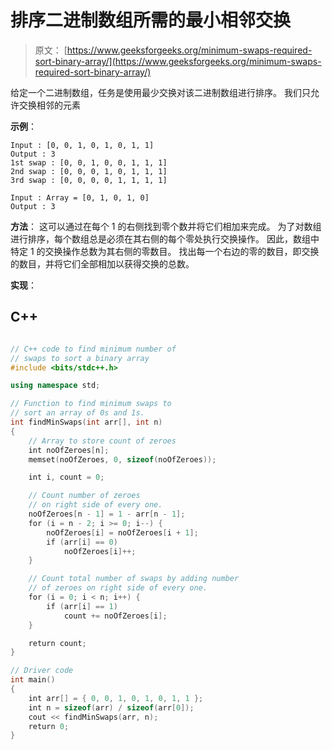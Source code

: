 # 排序二进制数组所需的最小相邻交换

> 原文： [https://www.geeksforgeeks.org/minimum-swaps-required-sort-binary-array/](https://www.geeksforgeeks.org/minimum-swaps-required-sort-binary-array/)

给定一个二进制数组，任务是使用最少交换对该二进制数组进行排序。 我们只允许交换相邻的元素

**示例**：

```
Input : [0, 0, 1, 0, 1, 0, 1, 1]
Output : 3
1st swap : [0, 0, 1, 0, 0, 1, 1, 1]
2nd swap : [0, 0, 0, 1, 0, 1, 1, 1]
3rd swap : [0, 0, 0, 0, 1, 1, 1, 1]

Input : Array = [0, 1, 0, 1, 0]
Output : 3

```

**方法**：
这可以通过在每个 1 的右侧找到零个数并将它们相加来完成。 为了对数组进行排序，每个数组总是必须在其右侧的每个零处执行交换操作。 因此，数组中特定 1 的交换操作总数为其右侧的零数目。 找出每一个右边的零的数目，即交换的数目，并将它们全部相加以获得交换的总数。

**实现**：

## C++ 

```cpp

// C++ code to find minimum number of 
// swaps to sort a binary array 
#include <bits/stdc++.h> 

using namespace std; 

// Function to find minimum swaps to 
// sort an array of 0s and 1s. 
int findMinSwaps(int arr[], int n) 
{ 
    // Array to store count of zeroes 
    int noOfZeroes[n]; 
    memset(noOfZeroes, 0, sizeof(noOfZeroes)); 

    int i, count = 0; 

    // Count number of zeroes 
    // on right side of every one. 
    noOfZeroes[n - 1] = 1 - arr[n - 1]; 
    for (i = n - 2; i >= 0; i--) { 
        noOfZeroes[i] = noOfZeroes[i + 1]; 
        if (arr[i] == 0) 
            noOfZeroes[i]++; 
    } 

    // Count total number of swaps by adding number 
    // of zeroes on right side of every one. 
    for (i = 0; i < n; i++) { 
        if (arr[i] == 1) 
            count += noOfZeroes[i]; 
    } 

    return count; 
} 

// Driver code 
int main() 
{ 
    int arr[] = { 0, 0, 1, 0, 1, 0, 1, 1 }; 
    int n = sizeof(arr) / sizeof(arr[0]); 
    cout << findMinSwaps(arr, n); 
    return 0; 
} 

```
